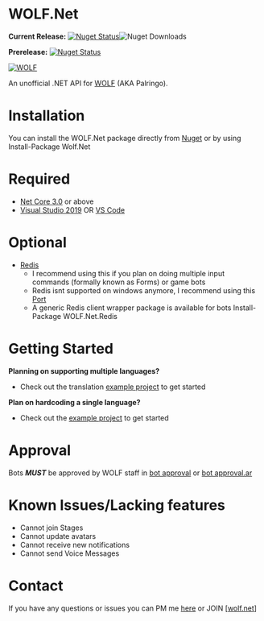 # WOLF.Net

**Current Release:** [![Nuget Status](https://img.shields.io/nuget/v/wolf.net?style=flat-square)](https://www.nuget.org/packages/Wolf.Net/)![Nuget Downloads](https://img.shields.io/nuget/dt/wolf.net?style=flat-square)

**Prerelease:** [![Nuget Status](https://img.shields.io/nuget/vpre/wolf.net?style=flat-square)](https://www.nuget.org/packages/Wolf.Net/)

[![WOLF](https://i.imgur.com/SwV8IYZ.png)](https://wolf.live/)

An unofficial .NET API for [WOLF](https://wolf.live.com/) (AKA Palringo).

# Installation 

You can install the WOLF.Net package directly from [Nuget](https://www.nuget.org/packages/Wolf.Net/) or by using Install-Package Wolf.Net
 
# Required

- [Net Core 3.0](https://dotnet.microsoft.com/download/dotnet-core/3.0) or above
- [Visual Studio 2019](https://docs.microsoft.com/en-us/visualstudio/windows/?view=vs-2019) OR [VS Code](https://code.visualstudio.com/download)

# Optional

- [Redis](https://redis.io/download)
  - I recommend using this if you plan on doing multiple input commands (formally known as Forms) or game bots
  - Redis isnt supported on windows anymore, I recommend using this [Port](https://github.com/tporadowski/redis/releases/download/v5.0.10/Redis-x64-5.0.10.msi)
  - A generic Redis client wrapper package is available for bots Install-Package WOLF.Net.Redis

# Getting Started

 **Planning on supporting multiple languages?**
   - Check out the translation [example project](https://github.com/dawalters1/Wolf.Net/tree/dev/WOLF.Net.Example.Translations) to get started 

 **Plan on hardcoding a single language?**
   - Check out the [example project](https://github.com/dawalters1/Wolf.Net/tree/dev/WOLF.Net.Example.NoTranslations) to get started

# Approval

Bots _**MUST**_ be approved by WOLF staff in [bot approval](http://wolflive.com/bot+approval?r=80280172) or [bot approval.ar](http://wolflive.com/bot+approval.ar?r=80280172)
 
# Known Issues/Lacking features

- Cannot join Stages
- Cannot update avatars 
- Cannot receive new notifications
- Cannot send Voice Messages

# Contact 

If you have any questions or issues you can PM me [here](http://wolf.live/u/80280172) or JOIN [[wolf.net](http://wolf.live/wolf.net)]
